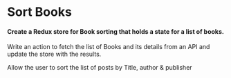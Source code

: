 # Sort Books

#### Create a Redux store for Book sorting that holds a state for a list of books.

Write an action to fetch the list of Books and its details from an API and update the store with the results.

Allow the user to sort the list of posts by Title, author & publisher
